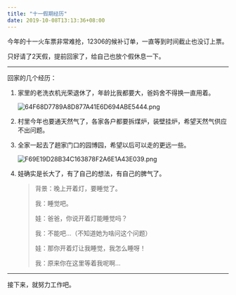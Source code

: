 ```yaml
---
title: "十一假期经历"
date: 2019-10-08T13:13:36+08:00
---
```


今年的十一火车票非常难抢，12306的候补订单，一直等到时间截止也没订上票。

只好请了2天假，提前回家了，给自己也放个假休息一下。

---

回家的几个经历：

1. 家里的老洗衣机光荣退休了，年龄比我都要大，爸妈舍不得换一直用着。

    ![64F68D7789A8D877A41E6D694ABE5444.png](https://i.loli.net/2019/10/08/SkRx5uFwQ8Cliyq.jpg "服役了30天的洗衣机")

2. 村里今年也要通天然气了，各家各户都要拆煤炉，装壁挂炉，希望天然气供应不出问题。

3. 全家一起去了趟家门口的园博园，希望以后可以走的更远一些。

    ![F69E19D28B34C163878F2A6E1A43E039.png](https://i.loli.net/2019/10/08/wfUv5Kb1LGEdNHc.jpg "园博园")

4. 娃确实是长大了，有了自己的想法，有自己的脾气了。

    > 背景：晚上开着灯，要睡觉了。
    > 
    > 我：睡觉吧。
    > 
    > 娃：爸爸，你说开着灯能睡觉吗？
    > 
    > 我：不能吧...（不知道她为啥问这个问题）
    >
    > 娃：那你开着灯让我睡觉，我怎么睡呀！
    >
    > 我：原来你在这里等着我呢啊...

---

接下来，就努力工作吧。